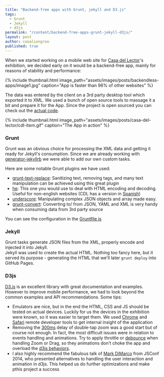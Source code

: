 ```yaml
---
title: "Backend-free apps with Grunt, jekyll and D3.js"
tags: 
  - Grunt
  - Jekyll
  - d3js
permalink: "/content/backend-free-apps-grunt-jekyll-d3js/"
layout: post
author: ceoaliongroo
published: true
---
```


When we started working on a mobile web site for [Casa del Lector](/content/casa-del-lector/)'s exhibition, we decided early on it would be a backend-free app, mainly for reasons of stability and performance:

{% include thumbnail.html image_path="assets/images/posts/backendless-apps/image1.jpg" caption="App is faster than 96% of other websites" %}

The data was entered by the client on a 3rd party desktop tool which exported it to XML. We used a bunch of open source tools to massage it a bit and prepare it for the App. Since the project is open sourced you can check out the [actual code](https://github.com/Gizra/CDL).

{% include thumbnail.html image_path="assets/images/posts/casa-del-lector/cdl-item.gif" caption="The App in action" %}

<!-- more -->

### Grunt

Grunt was an obvious choice for processing the XML data and getting it ready for Jekyll's consumption. Since we are already working with [generator-jekyllrb](https://github.com/robwierzbowski/generator-jekyllrb) we were able to add our own custom tasks.

Here are some notable Grunt plugins we have used:

* [grunt-text-replace](https://github.com/yoniholmes/grunt-text-replace): Sanitizing text, removing tags, and many text manipulation can be achieved using this great plugin
* [he](https://github.com/mathiasbynens/he): This one you would use to deal with HTML encoding and decoding. Useful for non-english websites (CDL has a version in [Spanish](http://gizra.github.io/CDL-ES/)) 
* [underscore](https://github.com/jashkenas/underscore): Manipulating complex JSON objects and array made easy. 
* [grunt-convert](https://github.com/assemble/grunt-convert): Converting to/ from JSON, YAML and XML is very handy when consuming data from 3rd party source

You can see the configuration in the [Gruntfile.js](https://github.com/Gizra/CDL/blob/master/Gruntfile.js)

### Jekyll

Grunt tasks generate JSON files from the XML, properly encode and injected it into Jekyll.  
Jekyll was used to create the actual HTML. Nothing too fancy here, but it served its purpose - generating the HTML that we'll later ``grunt deploy`` into GitHub Pages.

### D3js

[D3.js](http://d3js.org/) is an excellent library with great documentation and examples. However to improve mobile performance, we had to look beyond the common examples and API recommendations. Some tips:

* Emulators are nice, but in the end the HTML, CSS and JS should be tested on actual devices. Luckily for us the devices in the exhibition were known, so it was easier to target them. We used [Chrome](https://developer.chrome.com/devtools/docs/remote-debugging) and [Safari](https://developer.apple.com/safari/tools/) remote developer tools to get internal insight of the application
* Removing the [300ms](http://updates.html5rocks.com/2013/12/300ms-tap-delay-gone-away) delay of double-tap zoom was a good start but of course not enough. In fact, the most difficult issues were in relation to events handling and animations. Try to apply throttle or [debounce](http://drupalmotion.com/article/debounce-and-throttle-visual-explanation) when handling Zoom or Drag, so they animations don't choke the app and overload the [d3js behaviors](https://github.com/mbostock/d3/wiki/Behaviors).
* I also highly recommend the fabulous talk of [Mark DiMarco](http://www.youtube.com/watch?v=90NsjKvz9Ns&list=PL37ZVnwpeshFXOP2lqCUykYPXYNsK_fgN&feature=share) from JSConf 2014, who presented alternatives to handling the user interaction and animation in d3js. This helped us do further optimizations and make pthis project a success
